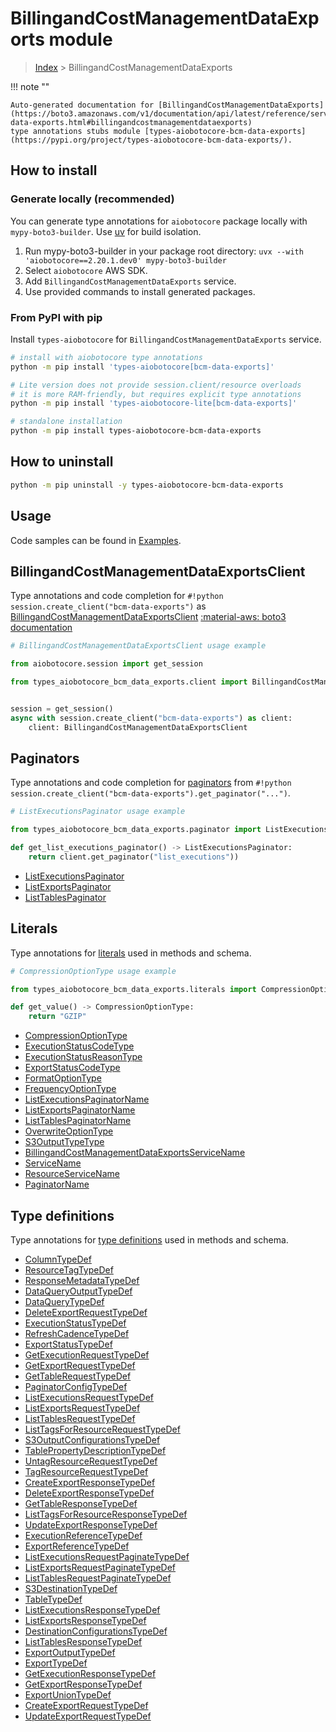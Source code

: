 # BillingandCostManagementDataExports module

> [Index](../README.md) > BillingandCostManagementDataExports


!!! note ""

    Auto-generated documentation for [BillingandCostManagementDataExports](https://boto3.amazonaws.com/v1/documentation/api/latest/reference/services/bcm-data-exports.html#billingandcostmanagementdataexports)
    type annotations stubs module [types-aiobotocore-bcm-data-exports](https://pypi.org/project/types-aiobotocore-bcm-data-exports/).

## How to install

### Generate locally (recommended)

You can generate type annotations for `aiobotocore` package locally with `mypy-boto3-builder`.
Use [uv](https://docs.astral.sh/uv/getting-started/installation/) for build isolation.

1. Run mypy-boto3-builder in your package root directory: `uvx --with 'aiobotocore==2.20.1.dev0' mypy-boto3-builder`
1. Select `aiobotocore` AWS SDK.
1. Add `BillingandCostManagementDataExports` service.
1. Use provided commands to install generated packages.



### From PyPI with pip

Install `types-aiobotocore` for `BillingandCostManagementDataExports` service.

```bash
# install with aiobotocore type annotations
python -m pip install 'types-aiobotocore[bcm-data-exports]'

# Lite version does not provide session.client/resource overloads
# it is more RAM-friendly, but requires explicit type annotations
python -m pip install 'types-aiobotocore-lite[bcm-data-exports]'

# standalone installation
python -m pip install types-aiobotocore-bcm-data-exports
```



## How to uninstall

```bash
python -m pip uninstall -y types-aiobotocore-bcm-data-exports
```

## Usage

Code samples can be found in [Examples](./usage.md).

## BillingandCostManagementDataExportsClient

Type annotations and code completion for  `#!python session.create_client("bcm-data-exports")` as [BillingandCostManagementDataExportsClient](./client.md)
[:material-aws: boto3 documentation](https://boto3.amazonaws.com/v1/documentation/api/latest/reference/services/bcm-data-exports.html#BillingandCostManagementDataExports.Client)

```python
# BillingandCostManagementDataExportsClient usage example

from aiobotocore.session import get_session

from types_aiobotocore_bcm_data_exports.client import BillingandCostManagementDataExportsClient


session = get_session()
async with session.create_client("bcm-data-exports") as client:
    client: BillingandCostManagementDataExportsClient
```


## Paginators

Type annotations and code completion for
[paginators](./paginators.md)
from `#!python session.create_client("bcm-data-exports").get_paginator("...")`.

```python
# ListExecutionsPaginator usage example

from types_aiobotocore_bcm_data_exports.paginator import ListExecutionsPaginator

def get_list_executions_paginator() -> ListExecutionsPaginator:
    return client.get_paginator("list_executions"))
```

- [ListExecutionsPaginator](./paginators.md#listexecutionspaginator)
- [ListExportsPaginator](./paginators.md#listexportspaginator)
- [ListTablesPaginator](./paginators.md#listtablespaginator)








## Literals

Type annotations for [literals](./literals.md) used in methods and schema.

```python
# CompressionOptionType usage example

from types_aiobotocore_bcm_data_exports.literals import CompressionOptionType

def get_value() -> CompressionOptionType:
    return "GZIP"
```

- [CompressionOptionType](./literals.md#compressionoptiontype)
- [ExecutionStatusCodeType](./literals.md#executionstatuscodetype)
- [ExecutionStatusReasonType](./literals.md#executionstatusreasontype)
- [ExportStatusCodeType](./literals.md#exportstatuscodetype)
- [FormatOptionType](./literals.md#formatoptiontype)
- [FrequencyOptionType](./literals.md#frequencyoptiontype)
- [ListExecutionsPaginatorName](./literals.md#listexecutionspaginatorname)
- [ListExportsPaginatorName](./literals.md#listexportspaginatorname)
- [ListTablesPaginatorName](./literals.md#listtablespaginatorname)
- [OverwriteOptionType](./literals.md#overwriteoptiontype)
- [S3OutputTypeType](./literals.md#s3outputtypetype)
- [BillingandCostManagementDataExportsServiceName](./literals.md#billingandcostmanagementdataexportsservicename)
- [ServiceName](./literals.md#servicename)
- [ResourceServiceName](./literals.md#resourceservicename)
- [PaginatorName](./literals.md#paginatorname)




## Type definitions

Type annotations for [type definitions](./type_defs.md) used in methods and schema.

- [ColumnTypeDef](./type_defs.md#columntypedef)
- [ResourceTagTypeDef](./type_defs.md#resourcetagtypedef)
- [ResponseMetadataTypeDef](./type_defs.md#responsemetadatatypedef)
- [DataQueryOutputTypeDef](./type_defs.md#dataqueryoutputtypedef)
- [DataQueryTypeDef](./type_defs.md#dataquerytypedef)
- [DeleteExportRequestTypeDef](./type_defs.md#deleteexportrequesttypedef)
- [ExecutionStatusTypeDef](./type_defs.md#executionstatustypedef)
- [RefreshCadenceTypeDef](./type_defs.md#refreshcadencetypedef)
- [ExportStatusTypeDef](./type_defs.md#exportstatustypedef)
- [GetExecutionRequestTypeDef](./type_defs.md#getexecutionrequesttypedef)
- [GetExportRequestTypeDef](./type_defs.md#getexportrequesttypedef)
- [GetTableRequestTypeDef](./type_defs.md#gettablerequesttypedef)
- [PaginatorConfigTypeDef](./type_defs.md#paginatorconfigtypedef)
- [ListExecutionsRequestTypeDef](./type_defs.md#listexecutionsrequesttypedef)
- [ListExportsRequestTypeDef](./type_defs.md#listexportsrequesttypedef)
- [ListTablesRequestTypeDef](./type_defs.md#listtablesrequesttypedef)
- [ListTagsForResourceRequestTypeDef](./type_defs.md#listtagsforresourcerequesttypedef)
- [S3OutputConfigurationsTypeDef](./type_defs.md#s3outputconfigurationstypedef)
- [TablePropertyDescriptionTypeDef](./type_defs.md#tablepropertydescriptiontypedef)
- [UntagResourceRequestTypeDef](./type_defs.md#untagresourcerequesttypedef)
- [TagResourceRequestTypeDef](./type_defs.md#tagresourcerequesttypedef)
- [CreateExportResponseTypeDef](./type_defs.md#createexportresponsetypedef)
- [DeleteExportResponseTypeDef](./type_defs.md#deleteexportresponsetypedef)
- [GetTableResponseTypeDef](./type_defs.md#gettableresponsetypedef)
- [ListTagsForResourceResponseTypeDef](./type_defs.md#listtagsforresourceresponsetypedef)
- [UpdateExportResponseTypeDef](./type_defs.md#updateexportresponsetypedef)
- [ExecutionReferenceTypeDef](./type_defs.md#executionreferencetypedef)
- [ExportReferenceTypeDef](./type_defs.md#exportreferencetypedef)
- [ListExecutionsRequestPaginateTypeDef](./type_defs.md#listexecutionsrequestpaginatetypedef)
- [ListExportsRequestPaginateTypeDef](./type_defs.md#listexportsrequestpaginatetypedef)
- [ListTablesRequestPaginateTypeDef](./type_defs.md#listtablesrequestpaginatetypedef)
- [S3DestinationTypeDef](./type_defs.md#s3destinationtypedef)
- [TableTypeDef](./type_defs.md#tabletypedef)
- [ListExecutionsResponseTypeDef](./type_defs.md#listexecutionsresponsetypedef)
- [ListExportsResponseTypeDef](./type_defs.md#listexportsresponsetypedef)
- [DestinationConfigurationsTypeDef](./type_defs.md#destinationconfigurationstypedef)
- [ListTablesResponseTypeDef](./type_defs.md#listtablesresponsetypedef)
- [ExportOutputTypeDef](./type_defs.md#exportoutputtypedef)
- [ExportTypeDef](./type_defs.md#exporttypedef)
- [GetExecutionResponseTypeDef](./type_defs.md#getexecutionresponsetypedef)
- [GetExportResponseTypeDef](./type_defs.md#getexportresponsetypedef)
- [ExportUnionTypeDef](./type_defs.md#exportuniontypedef)
- [CreateExportRequestTypeDef](./type_defs.md#createexportrequesttypedef)
- [UpdateExportRequestTypeDef](./type_defs.md#updateexportrequesttypedef)

